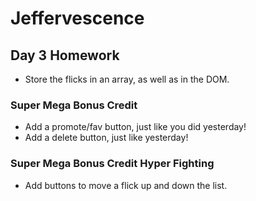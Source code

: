 # Jeffervescence

## Day 3 Homework

* Store the flicks in an array, as well as in the DOM.

### Super Mega Bonus Credit

* Add a promote/fav button, just like you did yesterday!
* Add a delete button, just like yesterday!

### Super Mega Bonus Credit Hyper Fighting

* Add buttons to move a flick up and down the list.